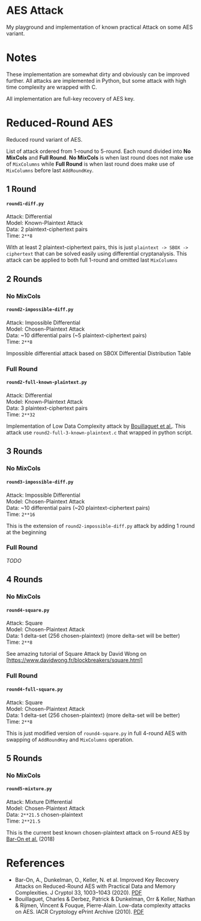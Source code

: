 # AES Attack

My playground and implementation of known practical Attack on some AES variant.

# Notes

These implementation are somewhat dirty and obviously can be improved further.
All attacks are implemented in Python, but some attack with high time complexity are wrapped with C.

All implementation are full-key recovery of AES key.


# Reduced-Round AES

Reduced round variant of AES.

List of attack ordered from 1-round to 5-round. Each round divided into **No MixCols** and **Full Round**.
**No MixCols** is when last round does not make use of `MixColumns` while **Full Round** is when last round does make use of `MixColumns` before last `AddRoundKey`.


## 1 Round

#### `round1-diff.py`

Attack: Differential  
Model: Known-Plaintext Attack  
Data: 2 plaintext-ciphertext pairs  
Time: `2**8`  

With at least 2 plaintext-ciphertext pairs, this is just `plaintext -> SBOX -> ciphertext` that can be solved easily using differential cryptanalysis. This attack can be applied to both full 1-round and omitted last `MixColumns`

## 2 Rounds

### No MixCols

#### `round2-impossible-diff.py`

Attack: Impossible Differential  
Model: Chosen-Plaintext Attack  
Data: ~10 differential pairs (~5 plaintext-ciphertext pairs)  
Time: `2**8`  

Impossible differential attack based on SBOX Differential Distribution Table  

### Full Round

#### `round2-full-known-plaintext.py`

Attack: Differential  
Model: Known-Plaintext Attack  
Data: 3 plaintext-ciphertext pairs  
Time: `2**32`  

Implementation of Low Data Complexity attack by [Bouillaguet et al.](https://eprint.iacr.org/2010/633.pdf). This attack use `round2-full-3-known-plaintext.c` that wrapped in python script. 

## 3 Rounds

### No MixCols

#### `round3-impossible-diff.py`
  
Attack: Impossible Differential  
Model: Chosen-Plaintext Attack  
Data: ~10 differential pairs (~20 plaintext-ciphertext pairs)  
Time: `2**16`  

This is the extension of `round2-impossible-diff.py` attack by adding 1 round at the beginning  

### Full Round

*TODO*

## 4 Rounds

### No MixCols

#### `round4-square.py`
  
Attack: Square  
Model: Chosen-Plaintext Attack  
Data: 1 delta-set (256 chosen-plaintext) (more delta-set will be better)  
Time: `2**8`  

See amazing tutorial of Square Attack by David Wong on [https://www.davidwong.fr/blockbreakers/square.html]  

### Full Round

#### `round4-full-square.py`

Attack: Square  
Model: Chosen-Plaintext Attack  
Data: 1 delta-set (256 chosen-plaintext) (more delta-set will be better)  
Time: `2**8`  

This is just modified version of `round4-square.py` in full 4-round AES with swapping of `AddRoundKey` and `MixColumns` operation.

## 5 Rounds

### No MixCols

#### `round5-mixture.py`
  
Attack: Mixture Differential  
Model: Chosen-Plaintext Attack  
Data: `2**21.5` chosen-plaintext  
Time: `2**21.5`  

This is the current best known chosen-plaintext attack on 5-round AES by [Bar-On et al.](https://eprint.iacr.org/2018/527.pdf) (2018)

# References

- Bar-On, A., Dunkelman, O., Keller, N. et al. Improved Key Recovery Attacks on Reduced-Round AES with Practical Data and Memory Complexities. J Cryptol 33, 1003–1043 (2020). [PDF](https://eprint.iacr.org/2018/527.pdf)
- Bouillaguet, Charles & Derbez, Patrick & Dunkelman, Orr & Keller, Nathan & Rijmen, Vincent & Fouque, Pierre-Alain. Low-data complexity attacks on AES. IACR Cryptology ePrint Archive (2010). [PDF](https://eprint.iacr.org/2010/633.pdf)
